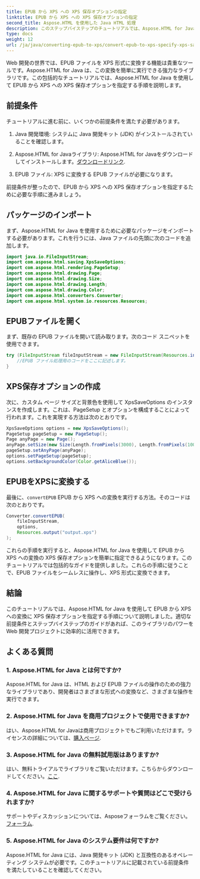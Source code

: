 ```yaml
---
title: EPUB から XPS への XPS 保存オプションの指定
linktitle: EPUB から XPS への XPS 保存オプションの指定
second_title: Aspose.HTML を使用した Java HTML 処理
description: このステップバイステップのチュートリアルでは、Aspose.HTML for Java を使用して、EPUB から XPS への XPS 保存オプションを指定する方法を学びます。EPUB ファイルをシームレスに変換します。
type: docs
weight: 12
url: /ja/java/converting-epub-to-xps/convert-epub-to-xps-specify-xps-save-options/
---
```

Web 開発の世界では、EPUB ファイルを XPS 形式に変換する機能は貴重なツールです。Aspose.HTML for Java は、この変換を簡単に実行できる強力なライブラリです。この包括的なチュートリアルでは、Aspose.HTML for Java を使用して EPUB から XPS への XPS 保存オプションを指定する手順を説明します。

## 前提条件

チュートリアルに進む前に、いくつかの前提条件を満たす必要があります。

1. Java 開発環境: システムに Java 開発キット (JDK) がインストールされていることを確認します。

2.  Aspose.HTML for Javaライブラリ: Aspose.HTML for Javaをダウンロードしてインストールします。[ダウンロードリンク](https://releases.aspose.com/html/java/).

3. EPUB ファイル: XPS に変換する EPUB ファイルが必要になります。

前提条件が整ったので、EPUB から XPS への XPS 保存オプションを指定するために必要な手順に進みましょう。

## パッケージのインポート

まず、Aspose.HTML for Java を使用するために必要なパッケージをインポートする必要があります。これを行うには、Java ファイルの先頭に次のコードを追加します。

```java
import java.io.FileInputStream;
import com.aspose.html.saving.XpsSaveOptions;
import com.aspose.html.rendering.PageSetup;
import com.aspose.html.drawing.Page;
import com.aspose.html.drawing.Size;
import com.aspose.html.drawing.Length;
import com.aspose.html.drawing.Color;
import com.aspose.html.converters.Converter;
import com.aspose.html.system.io.resources.Resources;
```

## EPUBファイルを開く

まず、既存の EPUB ファイルを開いて読み取ります。次のコード スニペットを使用できます。

```java
try (FileInputStream fileInputStream = new FileInputStream(Resources.input("input.epub"))) {
    //EPUB ファイル処理用のコードをここに記述します。
}
```

## XPS保存オプションの作成

次に、カスタム ページ サイズと背景色を使用して XpsSaveOptions のインスタンスを作成します。これは、PageSetup とオプションを構成することによって行われます。これを実現する方法は次のとおりです。

```java
XpsSaveOptions options = new XpsSaveOptions();
PageSetup pageSetup = new PageSetup();
Page anyPage = new Page();
anyPage.setSize(new Size(Length.fromPixels(3000), Length.fromPixels(1000)));
pageSetup.setAnyPage(anyPage);
options.setPageSetup(pageSetup);
options.setBackgroundColor(Color.getAliceBlue());
```

## EPUBをXPSに変換する

最後に、`convertEPUB` EPUB から XPS への変換を実行する方法。そのコードは次のとおりです。

```java
Converter.convertEPUB(
    fileInputStream,
    options,
    Resources.output("output.xps")
);
```

これらの手順を実行すると、Aspose.HTML for Java を使用して EPUB から XPS への変換の XPS 保存オプションを簡単に指定できるようになります。このチュートリアルでは包括的なガイドを提供しました。これらの手順に従うことで、EPUB ファイルをシームレスに操作し、XPS 形式に変換できます。

## 結論

このチュートリアルでは、Aspose.HTML for Java を使用して EPUB から XPS への変換に XPS 保存オプションを指定する手順について説明しました。適切な前提条件とステップバイステップのガイドがあれば、このライブラリのパワーを Web 開発プロジェクトに効率的に活用できます。

## よくある質問

### 1. Aspose.HTML for Java とは何ですか?
Aspose.HTML for Java は、HTML および EPUB ファイルの操作のための強力なライブラリであり、開発者はさまざまな形式への変換など、さまざまな操作を実行できます。

### 2. Aspose.HTML for Java を商用プロジェクトで使用できますか?
はい、Aspose.HTML for Javaは商用プロジェクトでもご利用いただけます。ライセンスの詳細については、[購入ページ](https://purchase.aspose.com/buy).

### 3. Aspose.HTML for Java の無料試用版はありますか?
はい、無料トライアルでライブラリをご覧いただけます。こちらからダウンロードしてください。[ここ](https://releases.aspose.com/).

### 4. Aspose.HTML for Java に関するサポートや質問はどこで受けられますか?
サポートやディスカッションについては、Asposeフォーラムをご覧ください。[フォーラム](https://forum.aspose.com/).

### 5. Aspose.HTML for Java のシステム要件は何ですか?
Aspose.HTML for Java には、Java 開発キット (JDK) と互換性のあるオペレーティング システムが必要です。このチュートリアルに記載されている前提条件を満たしていることを確認してください。
